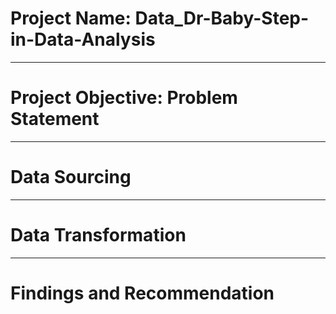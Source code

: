 # Project Name: Data_Dr-Baby-Step-in-Data-Analysis

----
# Project Objective: Problem Statement


----
# Data Sourcing


----
# Data Transformation



-----
# Findings and Recommendation
